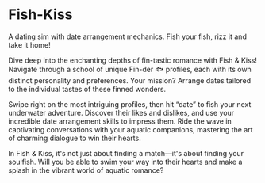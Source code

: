 # Fish-Kiss
A dating sim with date arrangement mechanics. Fish your fish, rizz it and take it home!

Dive deep into the enchanting depths of fin-tastic romance with Fish & Kiss!
Navigate through a school of unique Fin-der 🐟 profiles, each with its own distinct personality and preferences. Your mission? Arrange dates tailored to the individual tastes of these finned wonders.

Swipe right on the most intriguing profiles, then hit “date” to fish your next underwater adventure.
Discover their likes and dislikes, and use your incredible date arrangement skills to impress them.
Ride the wave in captivating conversations with your aquatic companions, mastering the art of charming dialogue to win their hearts.

In Fish & Kiss, it's not just about finding a match—it's about finding your soulfish.
Will you be able to swim your way into their hearts and make a splash in the vibrant world of aquatic romance?
